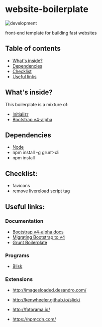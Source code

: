 # website-boilerplate
![development](https://img.shields.io/badge/development-active-4CD80A.svg)

front-end template for building fast websites

## Table of contents

- [What's inside?](#whats-inside?)
- [Dependencies](#dependencies)
- [Checklist](#checklist)
- [Useful links](#useful-links)

## What's inside?
This boilerplate is a mixture of:

- [Initializr](http://www.initializr.com/)
- [Bootstrap v4-alpha](https://github.com/twbs/bootstrap)

## Dependencies

- [Node](https://nodejs.org/en/download/)
- npm install -g grunt-cli
- npm install

## Checklist:

- favicons
- remove livereload script tag

## Useful links:

### Documentation

- [Bootstrap v4-alpha docs](http://v4-alpha.getbootstrap.com/getting-started/introduction/)
- [Migrating Bootstrap to v4](http://v4-alpha.getbootstrap.com/migration/)
- [Grunt Boilerplate](http://www.integralist.co.uk/posts/grunt-boilerplate.html)

### Programs

- [Blisk](https://blisk.io)

### Extensions
- http://imagesloaded.desandro.com/
- http://kenwheeler.github.io/slick/
- http://fotorama.io/

- https://npmcdn.com/